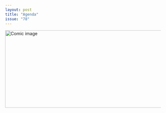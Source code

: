 ```yaml
---
layout: post
title: "Agenda"
issue: "78"
---
```

<img src="{{ site.url }}/comics/78.png" title="The homosexuals, and the Dennis Club, will obviously cause the destruction of society. Because, you know, the bible said so." alt="Comic image" width="780px" height="250px"/>

